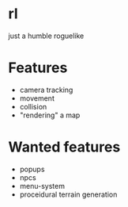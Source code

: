 # rl
just a humble roguelike

# Features
- camera tracking 
- movement
- collision
- "rendering" a map

# Wanted features
- popups
- npcs
- menu-system
- proceidural terrain generation
